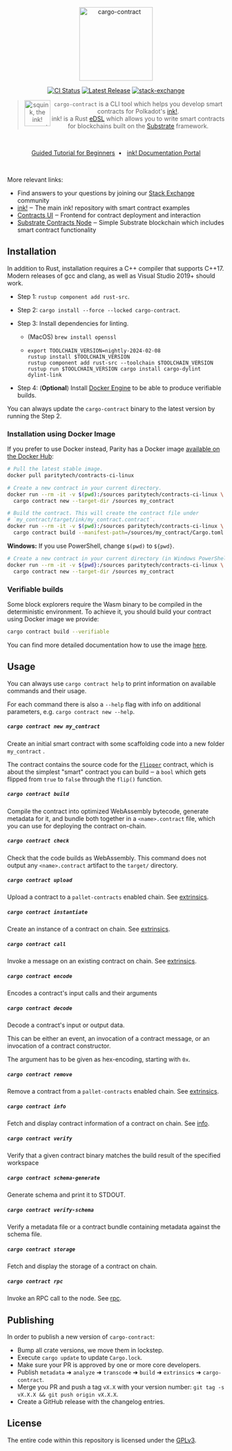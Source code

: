 <div align="center">
    <img src="https://raw.githubusercontent.com/use-ink/cargo-contract/master/.images/cargo-contract.svg" alt="cargo-contract" height="170" />

[![CI Status][a1]][a2]
[![Latest Release][d1]][d2]
[![stack-exchange][s1]][s2]

[a1]: https://github.com/use-ink/cargo-contract/workflows/ci/badge.svg
[a2]: https://github.com/use-ink/cargo-contract/actions?query=workflow%3Aci+branch%3Amaster
[d1]: https://img.shields.io/crates/v/cargo-contract.svg
[d2]: https://crates.io/crates/cargo-contract
[s1]: https://img.shields.io/badge/click-white.svg?logo=StackExchange&label=ink!%20Support%20on%20StackExchange&labelColor=white&color=blue
[s2]: https://substrate.stackexchange.com/questions/tagged/ink?tab=Votes

<p align="center">

> <img src="https://raw.githubusercontent.com/use-ink/cargo-contract/master/.images/ink-squid.svg" alt="squink, the ink! mascot" style="vertical-align: middle" align="left" height="60" />`cargo-contract` is a CLI tool which helps you develop smart contracts for Polkadot's <a href="https://github.com/use-ink/ink">ink!</a>.<br/>ink! is a Rust [eDSL](https://wiki.haskell.org/Embedded_domain_specific_language) which allows you to write smart contracts for blockchains built on the [Substrate](https://github.com/paritytech/substrate) framework.

</p>

<br/>

[Guided Tutorial for Beginners](https://docs.substrate.io/tutorials/v3/ink-workshop/pt1/)&nbsp;&nbsp;•&nbsp;&nbsp;
[ink! Documentation Portal](https://ink.substrate.io)

<br/>
</div>

More relevant links:

-   Find answers to your questions by joining our [Stack Exchange][s2] community
-   [ink!](https://github.com/use-ink/ink) ‒ The main ink! repository with smart contract examples
-   [Contracts UI](https://contracts-ui.substrate.io/) ‒ Frontend for contract deployment and interaction
-   [Substrate Contracts Node](https://github.com/paritytech/substrate-contracts-node) ‒ Simple Substrate blockchain which includes smart contract functionality

## Installation

In addition to Rust, installation requires a C++ compiler that supports C++17.
Modern releases of gcc and clang, as well as Visual Studio 2019+ should work.

-   Step 1: `rustup component add rust-src`.

-   Step 2: `cargo install --force --locked cargo-contract`.

-   Step 3: Install dependencies for linting.

    -   (MacOS) `brew install openssl`
    -   ```
        export TOOLCHAIN_VERSION=nightly-2024-02-08
        rustup install $TOOLCHAIN_VERSION
        rustup component add rust-src --toolchain $TOOLCHAIN_VERSION
        rustup run $TOOLCHAIN_VERSION cargo install cargo-dylint dylint-link
        ```

-   Step 4: (**Optional**) Install [Docker Engine](https://docs.docker.com/engine/install)
    to be able to produce verifiable builds.

You can always update the `cargo-contract` binary to the latest version by running the Step 2.

### Installation using Docker Image

If you prefer to use Docker instead, Parity has a Docker image
[available on the Docker Hub](https://hub.docker.com/r/paritytech/contracts-ci-linux):

```bash
# Pull the latest stable image.
docker pull paritytech/contracts-ci-linux

# Create a new contract in your current directory.
docker run --rm -it -v $(pwd):/sources paritytech/contracts-ci-linux \
  cargo contract new --target-dir /sources my_contract

# Build the contract. This will create the contract file under
# `my_contract/target/ink/my_contract.contract`.
docker run --rm -it -v $(pwd):/sources paritytech/contracts-ci-linux \
  cargo contract build --manifest-path=/sources/my_contract/Cargo.toml
```

**Windows:** If you use PowerShell, change `$(pwd)` to `${pwd}`.

```bash
# Create a new contract in your current directory (in Windows PowerShell).
docker run --rm -it -v ${pwd}:/sources paritytech/contracts-ci-linux \
  cargo contract new --target-dir /sources my_contract
```

### Verifiable builds

Some block explorers require the Wasm binary to be compiled in the deterministic environment.
To achieve it, you should build your contract using Docker image we provide:

```bash
cargo contract build --verifiable
```

You can find more detailed documentation how to use the image [here](/build-image/README.md).

## Usage

You can always use `cargo contract help` to print information on available
commands and their usage.

For each command there is also a `--help` flag with info on additional parameters,
e.g. `cargo contract new --help`.

##### `cargo contract new my_contract`

Create an initial smart contract with some scaffolding code into a new
folder `my_contract` .

The contract contains the source code for the [`Flipper`](https://github.com/use-ink/ink-examples/blob/main/flipper/lib.rs)
contract, which is about the simplest "smart" contract you can build ‒ a `bool` which gets flipped
from `true` to `false` through the `flip()` function.

##### `cargo contract build`

Compile the contract into optimized WebAssembly bytecode, generate metadata for it,
and bundle both together in a `<name>.contract` file, which you can use for
deploying the contract on-chain.

##### `cargo contract check`

Check that the code builds as WebAssembly. This command does not output any `<name>.contract`
artifact to the `target/` directory.

##### `cargo contract upload`

Upload a contract to a `pallet-contracts` enabled chain. See [extrinsics](crates/extrinsics/README.md).

##### `cargo contract instantiate`

Create an instance of a contract on chain. See [extrinsics](crates/extrinsics/README.md).

##### `cargo contract call`

Invoke a message on an existing contract on chain. See [extrinsics](crates/extrinsics/README.md).

##### `cargo contract encode`

Encodes a contract's input calls and their arguments

##### `cargo contract decode`

Decode a contract's input or output data.

This can be either an event, an invocation of a contract message, or an invocation of a contract constructor.

The argument has to be given as hex-encoding, starting with `0x`.

##### `cargo contract remove`

Remove a contract from a `pallet-contracts` enabled chain. See [extrinsics](crates/extrinsics/README.md).

##### `cargo contract info`

Fetch and display contract information of a contract on chain. See [info](docs/info.md).

##### `cargo contract verify`

Verify that a given contract binary matches the build result of the specified workspace

##### `cargo contract schema-generate`

Generate schema and print it to STDOUT.

##### `cargo contract verify-schema`

Verify a metadata file or a contract bundle containing metadata against the schema file.

##### `cargo contract storage`

Fetch and display the storage of a contract on chain.

##### `cargo contract rpc`

Invoke an RPC call to the node. See [rpc](docs/rpc.md).


## Publishing

In order to publish a new version of `cargo-contract`:

-   Bump all crate versions, we move them in lockstep.
-   Execute `cargo update` to update `Cargo.lock`.
-   Make sure your PR is approved by one or more core developers.
-   Publish `metadata` ➜ `analyze` ➜ `transcode` ➜ `build` ➜ `extrinsics` ➜ `cargo-contract`.
-   Merge you PR and push a tag `vX.X` with your version number: `git tag -s vX.X.X && git push origin vX.X.X`.
-   Create a GitHub release with the changelog entries.

## License

The entire code within this repository is licensed under the [GPLv3](LICENSE).
